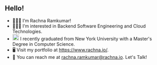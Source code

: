 ## Hello!
- 🙋🏻‍♀️ I’m Rachna Ramkumar!
- 👩🏻‍💻 I’m interested in Backend Software Engineering and Cloud Technologies.
- <img width="20" alt="Screen Shot 2021-05-09 at 12 16 32 AM" src="https://user-images.githubusercontent.com/73000514/117560453-d2cb8d80-b05b-11eb-8238-399b42d839ee.png"> I recently graduated from New York University with a Master's Degree in Computer Science.
- 🖥️ Visit my portfolio at https://www.rachna.io/.
- 📨 You can reach me at rachna.ramkumar@rachna.io. Let's Talk!

<!---
rachna-ramkumar/rachna-ramkumar is a ✨ special ✨ repository because its `README.md` (this file) appears on your GitHub profile.
You can click the Preview link to take a look at your changes.
--->
